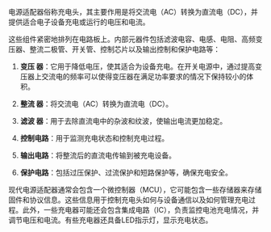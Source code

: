 电源适配器俗称充电头，其主要作用是将交流电（AC）转换为直流电（DC），并提供适合电子设备充电或运行的电压和电流。

这些组件紧密地排列在电路板上。内部元器件包括滤波电容、电感、电阻、高频变压器、整流二极管、开关管、控制芯片以及输出控制和保护电路等：

1. **变压 器**：它用于降低电压，使其适合为设备充电。在开关电源中，通过提高变压器上交流电的频率可以使得变压器在满足功率要求的情况下保持较小的体积。
2. **整流 器**：将交流电（AC）转换为直流电（DC）。
3. **滤波 器**：用于去除直流电中的杂波和纹波，使输出电流更加稳定。

4. **控制电路**：用于监测充电状态和控制充电过程。
5. **输出电路**：将整流后的直流电传输到被充电设备。
6. **保护电路**：包括过压保护、过流保护和短路保护等，确保充电安全。

现代电源适配器通常会包含一个微控制器（MCU），它可能包含一些存储器来存储固件和协议信息。这些信息用于控制充电头如何与设备通信以及如何管理充电过程。此外，一些充电器可能还会包含集成电路（IC），负责监控电池充电情况，并调节电压和电流。有些充电器还具备LED指示灯，显示充电状态。